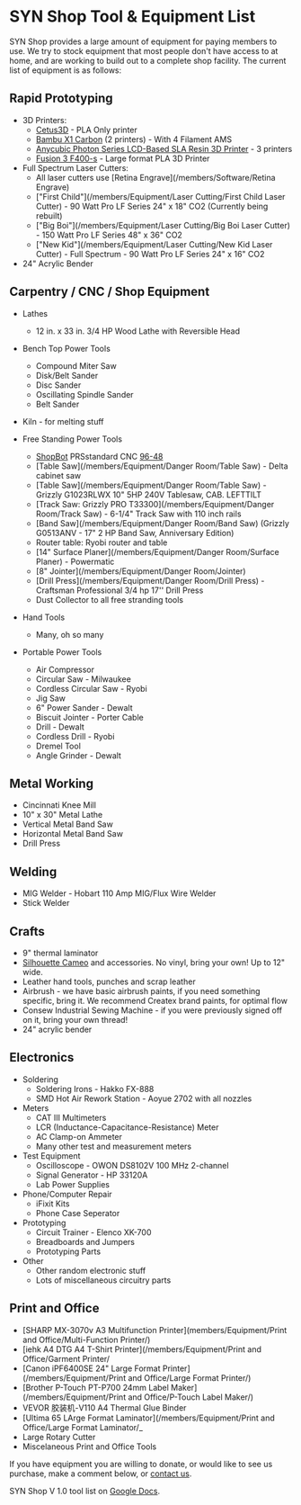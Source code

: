 # SYN Shop Tool & Equipment List

SYN Shop provides a large amount of equipment for paying members to use. We 
try to stock equipment that most people don't have access to at home, and are working to build out to a complete shop facility. The current list of equipment is as follows:

## Rapid Prototyping

* 3D Printers:
    * [Cetus3D](https://www.cetus3d.com/) - PLA Only printer
    * [Bambu X1 Carbon](https://bambulab.com/en-us/x1) (2 printers) - With 4 Filament AMS
    * [Anycubic Photon Series LCD-Based SLA Resin 3D Printer](https://www.anycubic.com/collections/anycubic-photon-3d-printers/products/anycubic-photon-3d-printer) - 3 printers
    * [Fusion 3 F400-s](/members/Equipment/F400-s) - Large format PLA 3D Printer
* Full Spectrum Laser Cutters:
    * All laser cutters use [Retina Engrave](/members/Software/Retina Engrave)
    * ["First Child"](/members/Equipment/Laser Cutting/First Child Laser Cutter) -  90 Watt Pro LF Series 24" x 18" CO2 (Currently being rebuilt)
    * ["Big Boi"](/members/Equipment/Laser Cutting/Big Boi Laser Cutter) - 150 Watt Pro LF Series 48" x 36" CO2
    * ["New Kid"](/members/Equipment/Laser Cutting/New Kid Laser Cutter) - Full Spectrum -  90 Watt Pro LF Series 24" x 16" CO2
* 24" Acrylic Bender

## Carpentry / CNC / Shop Equipment

* Lathes
    * 12 in. x 33 in. 3/4 HP Wood Lathe with Reversible Head

* Bench Top Power Tools
    * Compound Miter Saw 
    * Disk/Belt Sander 
    * Disc Sander
    * Oscillating Spindle Sander
    * Belt Sander

* Kiln - for melting stuff

* Free Standing Power Tools 
    * [ShopBot](/members/Equipment/ShopBot) PRSstandard CNC [96-48](https://www.shopbottools.com/products/standard)
    * [Table Saw](/members/Equipment/Danger Room/Table Saw) - Delta cabinet saw
    * [Table Saw](/members/Equipment/Danger Room/Table Saw) - Grizzly G1023RLWX 10" 5HP 240V Tablesaw, CAB. LEFTTILT
    * [Track Saw: Grizzly PRO T33300](/members/Equipment/Danger Room/Track Saw) - 6-1/4" Track Saw with 110 inch rails
    * [Band Saw](/members/Equipment/Danger Room/Band Saw) (Grizzly G0513ANV - 17" 2 HP Band Saw, Anniversary Edition)
    * Router table: Ryobi router and table
    * [14" Surface Planer](/members/Equipment/Danger Room/Surface Planer) - Powermatic 
    * [8" Jointer](/members/Equipment/Danger Room/Jointer)
    * [Drill Press](/members/Equipment/Danger Room/Drill Press) - Craftsman Professional 3/4 hp 17'' Drill Press 
    * Dust Collector to all free stranding tools
    
* Hand Tools
    * Many, oh so many
    
* Portable Power Tools
    * Air Compressor 
    * Circular Saw - Milwaukee 
    * Cordless Circular Saw - Ryobi 
    * Jig Saw 
    * 6" Power Sander - Dewalt 
    * Biscuit Jointer - Porter Cable  
    * Drill - Dewalt 
    * Cordless Drill - Ryobi 
    * Dremel Tool 
    * Angle Grinder - Dewalt 
    
## Metal Working

* Cincinnati Knee Mill
* 10" x 30" Metal Lathe
* Vertical Metal Band Saw
* Horizontal Metal Band Saw
* Drill Press

## Welding

* MIG Welder - Hobart 110 Amp MIG/Flux Wire Welder 
* Stick Welder

## Crafts

* 9" thermal laminator
* [Silhouette Cameo](https://www.silhouettecameo.com/) and accessories. No vinyl, bring your own! Up to 12" wide.
* Leather hand tools, punches and scrap leather
* Airbrush - we have basic airbrush paints, if you need something specific, bring it. We recommend Createx brand paints, for optimal flow
* Consew Industrial Sewing Machine - if you were previously signed off on it, bring your own thread!
* 24" acrylic bender

## Electronics
* Soldering
    * Soldering Irons - Hakko FX-888
    * SMD Hot Air Rework Station - Aoyue 2702 with all nozzles
* Meters
    * CAT III Multimeters
    * LCR (Inductance-Capacitance-Resistance) Meter
    * AC Clamp-on Ammeter
    * Many other test and measurement meters
* Test Equipment
    * Oscilloscope - OWON DS8102V 100 MHz 2-channel
    * Signal Generator - HP 33120A
    * Lab Power Supplies
* Phone/Computer Repair
    * iFixit Kits
    * Phone Case Seperator
* Prototyping
    * Circuit Trainer - Elenco XK-700
    * Breadboards and Jumpers
    * Prototyping Parts
* Other
    * Other random electronic stuff
    * Lots of miscellaneous circuitry parts

## Print and Office

* [SHARP MX-3070v A3 Multifunction Printer](members/Equipment/Print and Office/Multi-Function Printer/)
* [iehk A4 DTG A4 T-Shirt Printer](/members/Equipment/Print and Office/Garment Printer/
* [Canon iPF6400SE 24" Large Format Printer](/members/Equipment/Print and Office/Large Format Printer/)
* [Brother P-Touch PT-P700 24mm Label Maker](/members/Equipment/Print and Office/P-Touch Label Maker/)
* VEVOR 胶装机-V110 A4 Thermal Glue Binder
* [Ultima 65 LArge Format Laminator](/members/Equipment/Print and Office/Large Format Laminator/_
* Large Rotary Cutter
* Miscelaneous Print and Office Tools 

 If you have equipment you are willing to donate, or would like to see us 
 purchase, make a comment below, or [contact us](https://synshop.org/contact).

		
SYN Shop V 1.0 tool list on [Google Docs](https://docs.google.com/spreadsheet/pub?hl=en_US&hl=en_US&key=0AiEeg-U7TrF4dEo1WFdSYWdCcXZYNUR2N0RNajNHSVE&single=true&gid=0&output=html).

